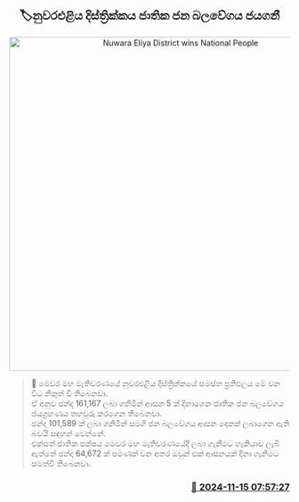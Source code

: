 <p align='center'><b><h2 align='center' title='Nuwara Eliya District wins National People's Force'>🏷නුවරඑළිය දිස්ත්‍රික්කය ජාතික ජන බලවේගය ජයගනී</h2></b></p>
<p align='center'><img src='https://helakuru.sgp1.cdn.digitaloceanspaces.com/esana/images/lib/parliment-election-result.jpg' width='600' alt='Nuwara Eliya District wins National People's Force'></p>

>📝 මෙවර මහ මැතිවරණයේ ‌නුවරඑළිය දිස්ත්‍රික්කයේ සමස්ත ප්‍රතිඵලය මේ වන විට නිකුත් වී තිබෙනවා.<br>ඒ අනුව ඡන්ද 161,167 ලබා ගනිමින් ආසන 5 ක් දිනාගෙන ජාතික ජන බලවේගය ජයග්‍රහණය තහවුරු කරගෙන තිබෙනවා.<br>ඡන්ද 101,589 ක් ලබා ගනිමින් සමගි ජන බලවේගය ආසන දෙකක් ලබාගෙන ඇති බවයි සඳහන් වෙන්නේ.<br>එක්සත් ජාතික පක්ෂය මෙවර මහ මැතිවරණයේදී ලබා ගැනීමට හැකියාව ලැබී ඇත්තේ ඡන්ද 64,672 ක් පමණක් වන අතර ඔවුන් එක් ආසනයක් දිනා ගැනීමට සමත්වී තිබෙනවා.<br>

<h3 align='right'><a href='https://www.helakuru.lk/esana/p/105072/'>📅 2024-11-15 07:57:27</a></h3>
